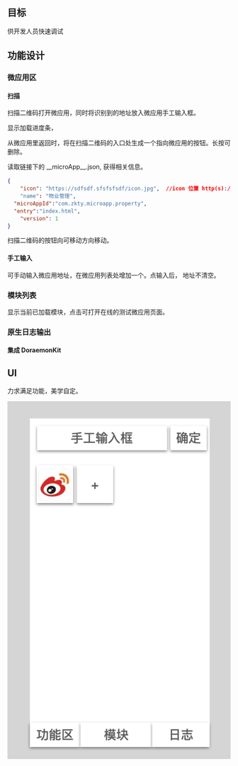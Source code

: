 ## 目标

供开发人员快速调试



## 功能设计

### 微应用区 

#### 扫描

扫描二维码打开微应用，同时将识别到的地址放入微应用手工输入框。

显示加载进度条，

从微应用里返回时，将在扫描二维码的入口处生成一个指向微应用的按钮。长按可删除。

读取链接下的 \_\_microApp\_\_.json, 获得相关信息。

```json
{
	"icon": "https://sdfsdf.sfsfsfsdf/icon.jpg",  //icon 位置 http(s):// ， 或相对于当前目录的位置
	"name": "物业管理",
  "microAppId":"com.zkty.microapp.property",
  "entry":"index.html",
	"version": 1
}
```



扫描二维码的按钮向可移动方向移动。 

#### 手工输入

可手动输入微应用地址，在微应用列表处增加一个。点输入后， 地址不清空。

### 模块列表

显示当前已加载模块，点击可打开在线的测试微应用页面。

### 原生日志输出



#### 集成 DoraemonKit





## UI 

力求满足功能，美学自定。 

![image-20201023131100733](assets/image-20201023131100733.png)